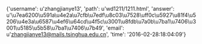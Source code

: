 {'username': u'zhangjianye13', 'path': u'wd1211/1211.html', 'answer': u'\u7ea6200\u591a\u4e2a\u7cfb\u7edf\u8c03\u7528\uff0c\u5927\u81f4\u5206\u4e3a\u6587\u4ef6\u64cd\u4f5c\u3001\u8fdb\u7a0b\u7ba1\u7406\u3001\u5185\u5b58\u7ba1\u7406\u7b49', 'email': u'zhangjianye13@mails.tsinghua.edu.cn', 'time': '2016-02-28:18:04:09'}